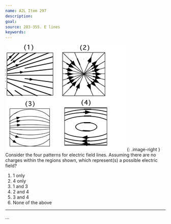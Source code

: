 ```yaml
---
name: A2L Item 297
description: 
goal: 
source: 283-355. E lines
keywords: 
---
```


![Item297_fig1.gif](../images/Item297_fig1.gif){: .image-right } 
Consider the four patterns for electric field lines.  Assuming there are
no charges within the regions shown, which represent(s) a possible
electric field?

1. 1 only 
2. 4 only 
3. 1 and 3 
4. 2 and 4 
5. 3 and 4 
6. None of the above

<hr/>


...

